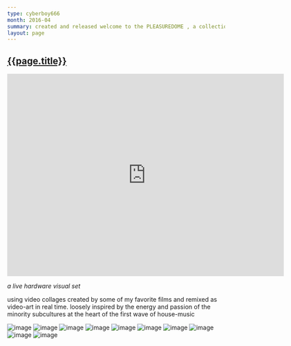 ```yaml
---
type: cyberboy666
month: 2016-04
summary: created and released welcome to the PLEASUREDOME , a collection of live hardware video performances / music videos
layout: page
---
```


## [ {{page.title}} ]({{page.url}})

<iframe src="https://player.vimeo.com/video/163121953?title=0&byline=0&portrait=0" width="640" height="468" frameborder="0" webkitallowfullscreen mozallowfullscreen allowfullscreen></iframe>

_a live hardware visual set_

using video collages created by some of my favorite films and remixed as video-art in real time. loosely inspired by the energy and passion of the minority subcultures at the heart of the first wave of house-music  

![image](/images/cyberboy666/pleasuredome1.png)
![image](/images/cyberboy666/pleasuredome2.png)
![image](/images/cyberboy666/pleasuredome3.png)
![image](/images/cyberboy666/pleasuredome4.png)
![image](/images/cyberboy666/pleasuredome5.png)
![image](/images/cyberboy666/pleasuredome6.png)
![image](/images/cyberboy666/pleasuredome7.png)
![image](/images/cyberboy666/pleasuredome8.png)
![image](/images/cyberboy666/pleasuredome9.png)
![image](/images/cyberboy666/pleasuredome10.png)

